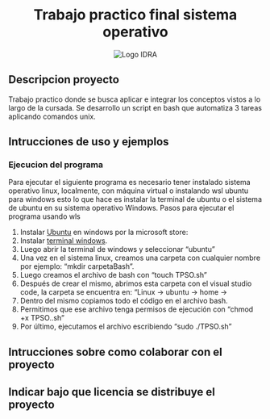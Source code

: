 <H1 align="center">Trabajo practico final sistema operativo</H1>

<p align="center">
  <img src=https://github.com/user-attachments/assets/34cad956-c89c-4e89-9f2e-1897b70b6fab alt="Logo IDRA">
</p>

## Descripcion proyecto 
Trabajo practico donde se busca aplicar e integrar los conceptos vistos a lo largo de la cursada. 
Se desarrollo un script en bash que automatiza 3 tareas aplicando comandos unix. 

## Intrucciones de uso y ejemplos
### Ejecucion del programa 
Para ejecutar el siguiente programa es necesario tener instalado sistema operativo linux, localmente, con máquina virtual o instalando wsl ubuntu para windows esto lo que hace es instalar la terminal de ubuntu o el sistema de ubuntu en su sistema operativo Windows.
Pasos para ejecutar el programa usando wls

1. Instalar [Ubuntu](https://www.microsoft.com/store/productId/9PDXGNCFSCZV?ocid=pdpshare "Ubuntu") en windows por la microsoft store: 
2. Instalar [terminal windows](https://www.microsoft.com/store/productId/9N0DX20HK701?ocid=pdpshare "terminal de windows").
3. Luego abrir la terminal de windows y seleccionar “ubuntu”
4. Una vez en el sistema linux, creamos una carpeta con cualquier nombre por ejemplo: “mkdir carpetaBash”.
5. Luego creamos el archivo de bash con “touch TPSO.sh”
6. Después de crear el mismo, abrimos esta carpeta con el visual studio code, la carpeta se encuentra en: “Linux → ubuntu → home → <nombreUsuario>
7. Dentro del mismo copiamos todo el código en el archivo bash.
8. Permitimos que ese archivo tenga permisos de ejecución con “chmod +x TPSO..sh”
9. Por último, ejecutamos el archivo escribiendo “sudo ./TPSO.sh”
  

## Intrucciones sobre como colaborar con el proyecto

## Indicar bajo que licencia se distribuye el proyecto 


